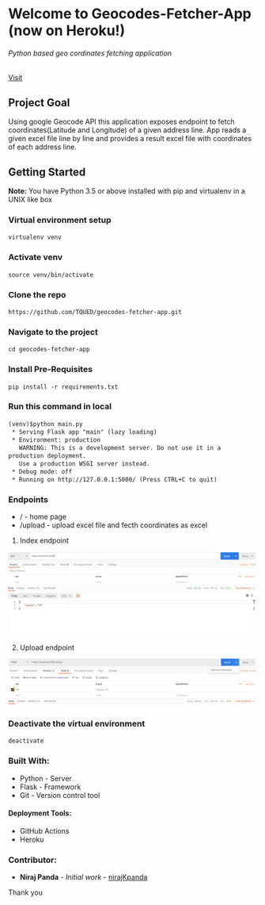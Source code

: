 # Welcome to Geocodes-Fetcher-App (now on Heroku!)

###### Python based geo cordinates fetching application

[Visit](https://geofinder.herokuapp.com)

## Project Goal

Using google Geocode API this application exposes endpoint to fetch coordinates(Latitude and Longitude) of a given address line. App reads a given excel file line by line and provides a result excel file with coordinates of each address line.



## Getting Started


**Note:** You have Python 3.5 or above installed with pip and virtualenv in a UNIX like box

### Virtual environment setup

```
virtualenv venv 
```

### Activate venv

```
source venv/bin/activate 
```

### Clone the repo

```
https://github.com/TQUED/geocodes-fetcher-app.git
```

### Navigate to the project

```
cd geocodes-fetcher-app
```

### Install Pre-Requisites

```
pip install -r requirements.txt
```

### Run this command in local

```
(venv)$python main.py 
 * Serving Flask app "main" (lazy loading)
 * Environment: production
   WARNING: This is a development server. Do not use it in a production deployment.
   Use a production WSGI server instead.
 * Debug mode: off
 * Running on http://127.0.0.1:5000/ (Press CTRL+C to quit)
```

### Endpoints

* /       - home page 
* /upload - upload excel file and fecth coordinates as excel

1. Index endpoint

![Application Landing Banner](https://github.com/TQUED/geocodes-fetcher-app/blob/master/imgs/get-url.png)

2. Upload endpoint

![Application Landing Banner](https://github.com/TQUED/geocodes-fetcher-app/blob/master/imgs/upload_request.png)


### Deactivate the virtual environment

```
deactivate
```

### Built With:


* Python - Server
* Flask - Framework
* Git - Version control tool


#### Deployment Tools:

* GitHub Actions
* Heroku


### Contributor:

* **Niraj Panda** - *Initial work* - [nirajKpanda](https://github.com/nirajKpanda)


Thank you
